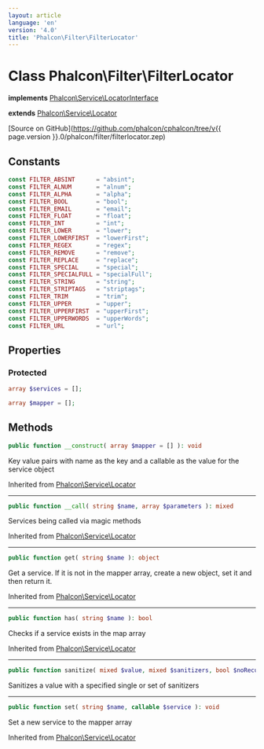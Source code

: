 ```yaml
---
layout: article
language: 'en'
version: '4.0'
title: 'Phalcon\Filter\FilterLocator'
---
```

# Class **Phalcon\Filter\FilterLocator**

**implements** [Phalcon\Service\LocatorInterface](Phalcon_Service_LocatorInterface)

**extends** [Phalcon\Service\Locator](Phalcon_Service_Locator)

[Source on GitHub](https://github.com/phalcon/cphalcon/tree/v{{ page.version }}.0/phalcon/filter/filterlocator.zep)

## Constants
```php
const FILTER_ABSINT      = "absint";
const FILTER_ALNUM       = "alnum";
const FILTER_ALPHA       = "alpha";
const FILTER_BOOL        = "bool";
const FILTER_EMAIL       = "email";
const FILTER_FLOAT       = "float";
const FILTER_INT         = "int";
const FILTER_LOWER       = "lower";
const FILTER_LOWERFIRST  = "lowerFirst";
const FILTER_REGEX       = "regex";
const FILTER_REMOVE      = "remove";
const FILTER_REPLACE     = "replace";
const FILTER_SPECIAL     = "special";
const FILTER_SPECIALFULL = "specialFull";
const FILTER_STRING      = "string";
const FILTER_STRIPTAGS   = "striptags";
const FILTER_TRIM        = "trim";
const FILTER_UPPER       = "upper";
const FILTER_UPPERFIRST  = "upperFirst";
const FILTER_UPPERWORDS  = "upperWords";
const FILTER_URL         = "url";
```

## Properties
### Protected
```php
array $services = [];

array $mapper = [];
```

## Methods
```php
public function __construct( array $mapper = [] ): void
```
Key value pairs with name as the key and a callable as the value for the service object

Inherited from [Phalcon\Service\Locator](Phalcon_Service_Locator)
<hr/>

```php
public function __call( string $name, array $parameters ): mixed
```
Services being called via magic methods

Inherited from [Phalcon\Service\Locator](Phalcon_Service_Locator)
<hr/>

```php
public function get( string $name ): object
```
Get a service. If it is not in the mapper array, create a new object, set it and then return it.

Inherited from [Phalcon\Service\Locator](Phalcon_Service_Locator)
<hr/>

```php
public function has( string $name ): bool
```
Checks if a service exists in the map array

Inherited from [Phalcon\Service\Locator](Phalcon_Service_Locator)
<hr/>

```php
public function sanitize( mixed $value, mixed $sanitizers, bool $noRecursive = false): mixed
```
Sanitizes a value with a specified single or set of sanitizers
<hr/>

```php
public function set( string $name, callable $service ): void
```
Set a new service to the mapper array

Inherited from [Phalcon\Service\Locator](Phalcon_Service_Locator)